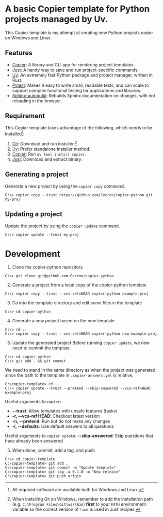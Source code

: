 # A basic Copier template for Python projects managed by Uv.

This Copier template is my attempt at creating new Python projects easier on Windows and Linux.

## Features
  * [Copier](https://copier.readthedocs.io/): A library and CLI app for rendering project templates.
  * [Just](https://github.com/casey/just): A handy way to save and run project-specific commands.
  * [Uv](https://docs.astral.sh/uv/): An extremely fast Python package and project manager, written in Rust.
  * [Pytest](https://docs.pytest.org/en/stable/): Makes it easy to write small, readable tests, and can scale to support complex functional testing for applications and libraries.
  * [Sphinx-autobuild](https://github.com/sphinx-doc/sphinx-autobuild): Rebuilds Sphinx documentation on changes, with hot reloading in the browser.

## Requirement
This Copier template takes advantage of the following, which needs to be installed[^1]:
1. [Git](https://git-scm.com/downloads/): Download and run installer.[^2]
2. [Uv](https://docs.astral.sh/uv/getting-started/installation/): Prefer standalone installer method.
3. [Copier](https://github.com/copier-org/copier/): Run `uv tool install copier`.
4. [Just](https://github.com/casey/just/releases): Download and extract binary.

[^1]: All required software are available both for Windows and Linux.

[^2]: When installing Git on Windows, remember to add the installation path (e.g. `C:\Program Files\Git\usr\bin`) **first** to your `PATH` environment variable so the correct version of `find` is used in Just recipes.

## Generating a project

Generate a new project by using the `copier copy` command.

``` shell
C:\> copier copy --trust https://github.com/Cecron/copier-python.git my-proj
```

## Updating a project

Update the project by using the `copier update` command.
``` shell
C:\> copier update --trust my-proj
```

# Development

1. Clone the copier-python repository.
``` shell
C:\> git clone git@github.com:Cecron/copier-python
```

2. Generate a project from a local copy of the copier-python template
``` shell
C:\> copier copy --trust --vcs-ref=HEAD copier-python example-proj
```

3. Go into the template directory and edit some files in the template
``` shell
C:\> cd copier-python
```

4. Generate a new project based on the new template
``` shell
C:\> cd ..
C:\> copier copy --trust --vcs-ref=HEAD copier-python new-example-proj
```

5. Update the generated project
Before running `copier update`, we now need to commit the template.
``` shell
C:\> cd copier-python
C:\> git add . && git commit
```

We need to stand in the same directory as when the project was generated, since the path to the template in `.copier-answers.yml` is relative.

``` shell
C:\copier-template> cd ..
C:\> copier update --trust --pretend --skip-answered --vcs-ref=HEAD example-proj
```

Useful arguments to `copier`:
* **--trust**: Allow templates with unsafe features (tasks)
* **-r, --vcs-ref HEAD**: Checkout latest version
* **-n, --pretend**: Run but do not make any changes
* **-l, --defaults**: Use default answers to all questions

Useful arguments to `copier update`:
**--skip-answered**: Skip questions that have already been answered


5. When done, commit, add a tag, and push
``` shell
C:\> cd copier-template
C:\copier-template> git add .
C:\copier-template> git commit -m "Update template"
C:\copier-template> git tag -a 0.1.0 -m "New release"
C:\copier-template> git push origin
```
